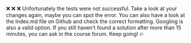 ❌ ❌ ❌  Unfortunately the tests were not successful. Take a look at your changes again, maybe you can spot the error. You can also have a look at the Index.md file on Github and check the correct formatting. Googling is also a valid option. If you still haven't found a solution after more than 15 minutes, you can ask in the course forum. Keep going! 🔥

